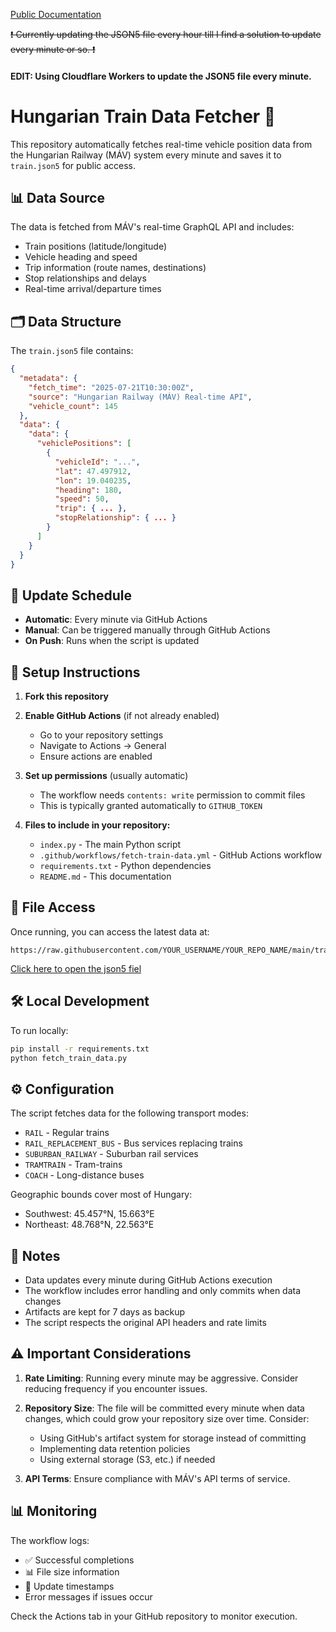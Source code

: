 [Public Documentation](https://d0dzs.github.io/improved-giggle/)

~~❗ Currently updating the JSON5 file every hour till I find a solution to update every minute or so. ❗~~
#### EDIT: Using Cloudflare Workers to update the JSON5 file every minute.

# Hungarian Train Data Fetcher 🚂

This repository automatically fetches real-time vehicle position data from the Hungarian Railway (MÁV) system every minute and saves it to `train.json5` for public access.

## 📊 Data Source

The data is fetched from MÁV's real-time GraphQL API and includes:
- Train positions (latitude/longitude)
- Vehicle heading and speed
- Trip information (route names, destinations)
- Stop relationships and delays
- Real-time arrival/departure times

## 🗂️ Data Structure

The `train.json5` file contains:
```json
{
  "metadata": {
    "fetch_time": "2025-07-21T10:30:00Z",
    "source": "Hungarian Railway (MÁV) Real-time API",
    "vehicle_count": 145
  },
  "data": {
    "data": {
      "vehiclePositions": [
        {
          "vehicleId": "...",
          "lat": 47.497912,
          "lon": 19.040235,
          "heading": 180,
          "speed": 50,
          "trip": { ... },
          "stopRelationship": { ... }
        }
      ]
    }
  }
}
```

## 🔄 Update Schedule

- **Automatic**: Every minute via GitHub Actions
- **Manual**: Can be triggered manually through GitHub Actions
- **On Push**: Runs when the script is updated

## 🚀 Setup Instructions

1. **Fork this repository**

2. **Enable GitHub Actions** (if not already enabled)
   - Go to your repository settings
   - Navigate to Actions → General
   - Ensure actions are enabled

3. **Set up permissions** (usually automatic)
   - The workflow needs `contents: write` permission to commit files
   - This is typically granted automatically to `GITHUB_TOKEN`

4. **Files to include in your repository:**
   - `index.py` - The main Python script
   - `.github/workflows/fetch-train-data.yml` - GitHub Actions workflow
   - `requirements.txt` - Python dependencies
   - `README.md` - This documentation

## 📁 File Access

Once running, you can access the latest data at:
```
https://raw.githubusercontent.com/YOUR_USERNAME/YOUR_REPO_NAME/main/train.json5
```
[Click here to open the json5 fiel](https://raw.githubusercontent.com/D0dzs/improved-giggle/main/train.json5)

## 🛠️ Local Development

To run locally:
```bash
pip install -r requirements.txt
python fetch_train_data.py
```

## ⚙️ Configuration

The script fetches data for the following transport modes:
- `RAIL` - Regular trains
- `RAIL_REPLACEMENT_BUS` - Bus services replacing trains
- `SUBURBAN_RAILWAY` - Suburban rail services
- `TRAMTRAIN` - Tram-trains
- `COACH` - Long-distance buses

Geographic bounds cover most of Hungary:
- Southwest: 45.457°N, 15.663°E
- Northeast: 48.768°N, 22.563°E

## 📝 Notes

- Data updates every minute during GitHub Actions execution
- The workflow includes error handling and only commits when data changes
- Artifacts are kept for 7 days as backup
- The script respects the original API headers and rate limits

## ⚠️ Important Considerations

1. **Rate Limiting**: Running every minute may be aggressive. Consider reducing frequency if you encounter issues.

2. **Repository Size**: The file will be committed every minute when data changes, which could grow your repository size over time. Consider:
   - Using GitHub's artifact system for storage instead of committing
   - Implementing data retention policies
   - Using external storage (S3, etc.) if needed

3. **API Terms**: Ensure compliance with MÁV's API terms of service.

## 📊 Monitoring

The workflow logs:
- ✅ Successful completions
- 📊 File size information
- 🚂 Update timestamps
- Error messages if issues occur

Check the Actions tab in your GitHub repository to monitor execution.
